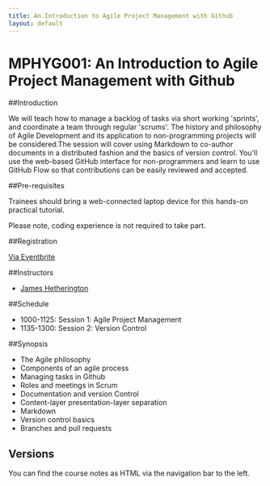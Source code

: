 ```yaml
---
title: An Introduction to Agile Project Management with Github
layout: default
---
```


# MPHYG001: An Introduction to Agile Project Management with Github

##Introduction

We will teach how to manage a backlog of tasks via short working 'sprints', and coordinate a team through regular 'scrums'. The history and philosophy of Agile Development and its application to non-programming projects will be considered.The session will cover using Markdown to co-author documents in a distributed fashion and the basics of version control.
You'll use the web-based GitHub interface for non-programmers and learn to use GitHub Flow so that contributions can be easily reviewed and accepted.

##Pre-requisites

Trainees should bring a web-connected laptop device for this hands-on practical tutorial.

Please note, coding experience is not required to take part.

##Registration

[Via Eventbrite](https://www.eventbrite.co.uk/e/an-introduction-to-agile-project-management-with-github-tickets-49130045288)

##Instructors

* [James Hetherington](https://www.turing.ac.uk/people/researchers/james-hetherington)

##Schedule

* 1000-1125: Session 1: Agile Project Management
* 1135-1300: Session 2: Version Control

##Synopsis

* The Agile philosophy
* Components of an agile process
* Managing tasks in Github
* Roles and meetings in Scrum
* Documentation and version Control
* Content-layer presentation-layer separation
* Markdown
* Version control basics
* Branches and pull requests

Versions
--------

You can find the course notes as HTML via the navigation bar to the left.
